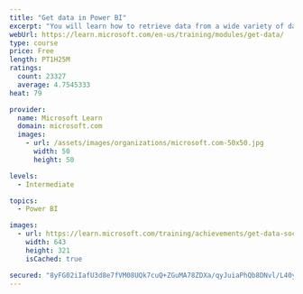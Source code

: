 ```yaml
---
title: "Get data in Power BI"
excerpt: "You will learn how to retrieve data from a wide variety of data sources, including Microsoft Excel, relational databases, and NoSQL data stores. You will also learn how to improve performance while retrieving data."
webUrl: https://learn.microsoft.com/en-us/training/modules/get-data/
type: course
price: Free
length: PT1H25M
ratings:
  count: 23327
  average: 4.7545333
heat: 79

provider:
  name: Microsoft Learn
  domain: microsoft.com
  images:
    - url: /assets/images/organizations/microsoft.com-50x50.jpg
      width: 50
      height: 50

levels:
  - Intermediate

topics:
  - Power BI

images:
  - url: https://learn.microsoft.com/training/achievements/get-data-social.png
    width: 643
    height: 321
    isCached: true

secured: "8yFG02iIafU3d8e7fVM08UQk7cuQ+ZGuMA78ZDXa/qyJuiaPhQb8DNvl/L40yIK2lIri3H/6p0Cu/qyjgNYCxjoFfi7wu353gSM4j1y2pbwo0pUnCRrCIEopgNxGvqNPgUkRmHO0Yy2pytQrBXOLdinFiLQb5bclsCZD+4eHQZR6T9AG0VIQy0RMdOe/PxxL1tYXTywbxROSkgU0V39/7jYMEx6KyQMIiNZFD5ntEIIVL7hoFx++UGLyNMCGjBy13oA7vO6JivtFvJwfAQNXI0+vi7InIAQ3IrDh1ehoaLQcyyLWJBkjbnJcYHEP1ywXtHWcuV8OurbdeY7QI1x3mAI9nMcoQb5fRn7Rr0oX6bzZZjog95nYS0B8prbqQ0PFfN9gRrVHBYSDrbFqJszetdW8IpnHguL/ZfCJ49ISxVokDxHCg7Hwyr+74M8NUpjw;lZoV2TpRLCNgdT0j771THg=="
---
```


